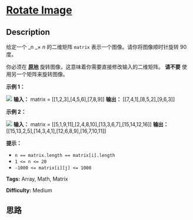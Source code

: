 # [Rotate Image][title]

## Description

给定一个 _n  _×  _n_ 的二维矩阵 `matrix` 表示一个图像。请你将图像顺时针旋转 90 度。

你必须在
**[原地](https://baike.baidu.com/item/%E5%8E%9F%E5%9C%B0%E7%AE%97%E6%B3%95)**
旋转图像，这意味着你需要直接修改输入的二维矩阵。 **请不要** 使用另一个矩阵来旋转图像。



**示例 1：**

![](https://assets.leetcode.com/uploads/2020/08/28/mat1.jpg)
            **输入：** matrix = [[1,2,3],[4,5,6],[7,8,9]]    **输出：** [[7,4,1],[8,5,2],[9,6,3]]    

**示例 2：**

![](https://assets.leetcode.com/uploads/2020/08/28/mat2.jpg)
            **输入：** matrix = [[5,1,9,11],[2,4,8,10],[13,3,6,7],[15,14,12,16]]    **输出：** [[15,13,2,5],[14,3,4,1],[12,6,8,9],[16,7,10,11]]    



**提示：**

  * `n == matrix.length == matrix[i].length`
  * `1 <= n <= 20`
  * `-1000 <= matrix[i][j] <= 1000`




**Tags:** Array, Math, Matrix

**Difficulty:** Medium

## 思路

[title]: https://leetcode-cn.com/problems/rotate-image
